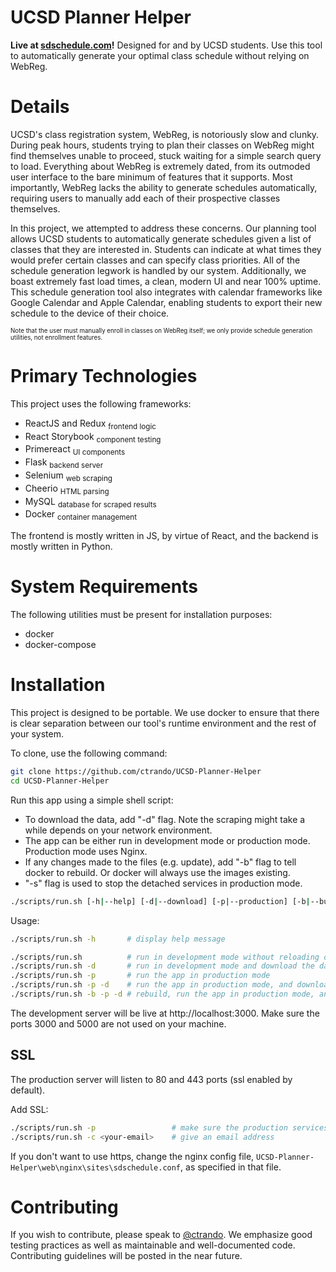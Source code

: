 # UCSD Planner Helper
 
**Live at [sdschedule.com](https://sdschedule.com)!** Designed for and by UCSD students. Use this tool to automatically generate
your optimal class schedule without relying on WebReg.

# Details 

UCSD's class registration system, WebReg, is notoriously slow and clunky. 
During peak hours, students trying to plan their classes on WebReg might find
themselves unable to proceed, stuck waiting for a simple search query to load.
Everything about WebReg is extremely dated, from its outmoded user interface
to the bare minimum of features that it supports. Most importantly, WebReg
lacks the ability to generate schedules automatically, requiring users to
manually add each of their prospective classes themselves.

In this project, we attempted to address these concerns. Our planning tool 
allows UCSD students to automatically generate schedules given a list of classes
that they are interested in. Students can indicate at what times they would 
prefer certain classes and can specify class priorities. All of the 
schedule generation legwork is handled by our system. Additionally, we boast
extremely fast load times, a clean, modern UI and near 100% uptime. This 
schedule generation tool also integrates with calendar frameworks like
Google Calendar and Apple Calendar, enabling students to export their new
schedule to the device of their choice.

<sub><sup>Note that the user must manually enroll in classes on WebReg itself; 
we only provide schedule generation utilities, not enrollment features.</sup></sub>

# Primary Technologies

This project uses the following frameworks:

* ReactJS and Redux <sub>frontend logic</sub>
* React Storybook <sub>component testing</sub>
* Primereact <sub>UI components</sub>
* Flask <sub>backend server</sub>
* Selenium <sub>web scraping</sub>
* Cheerio <sub>HTML parsing</sub>
* MySQL <sub>database for scraped results</sub>
* Docker <sub>container management</sub>

The frontend is mostly written in JS, by virtue of React, and the backend is
mostly written in Python. 

# System Requirements

The following utilities must be present for installation purposes: 

* docker
* docker-compose

# Installation

This project is designed to be portable. We use docker to ensure that there is
clear separation between our tool's runtime environment and the
rest of your system.

To clone, use the following command:

```bash
git clone https://github.com/ctrando/UCSD-Planner-Helper
cd UCSD-Planner-Helper
```

Run this app using a simple shell script:

* To download the data, add "-d" flag. Note the scraping might take a while depends on your network environment.
* The app can be either run in development mode or production mode. Production mode uses Nginx.
* If any changes made to the files (e.g. update), add "-b" flag to tell docker to rebuild. Or docker will always use the images existing.
* "-s" flag is used to stop the detached services in production mode.

```bash
./scripts/run.sh [-h|--help] [-d|--download] [-p|--production] [-b|--build] [-s|--stop]
```

Usage:

```bash
./scripts/run.sh -h       # display help message

./scripts/run.sh          # run in development mode without reloading or rebuilding
./scripts/run.sh -d       # run in development mode and download the data
./scripts/run.sh -p       # run the app in production mode
./scripts/run.sh -p -d    # run the app in production mode, and download data
./scripts/run.sh -b -p -d # rebuild, run the app in production mode, and download data
```

The development server will be live at http://localhost:3000. Make sure the ports 3000 and 5000 
are not used on your machine.

## SSL

The production server will listen to 80 and 443 ports (ssl enabled by default).

Add SSL:

```bash
./scripts/run.sh -p                 # make sure the production services are up
./scripts/run.sh -c <your-email>    # give an email address
```

If you don't want to use https,
change the nginx config file, `UCSD-Planner-Helper\web\nginx\sites\sdschedule.conf`,
as specified in that file.

# Contributing

If you wish to contribute, please speak to [@ctrando](https://github.com/ctrando). 
We emphasize good testing practices as well as maintainable and well-documented code.
Contributing guidelines will be posted in the near future.
